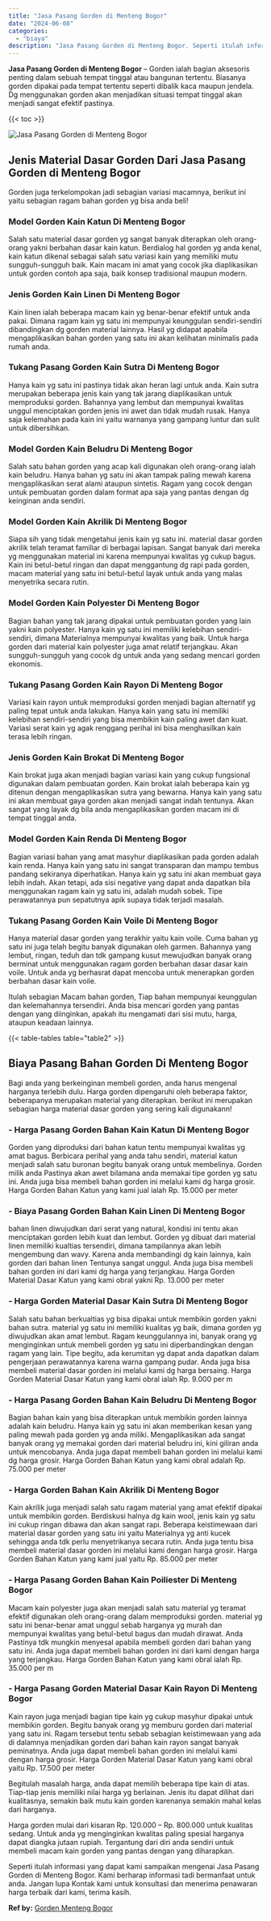```yaml
---
title: "Jasa Pasang Gorden di Menteng Bogor"
date: "2024-06-08"
categories: 
  - "biaya"
description: "Jasa Pasang Gorden di Menteng Bogor. Seperti itulah informasi yang dapat kami sampaikan mengenai Jasa Pasang Gorden di Menteng Bogor. Kami berharap informasi..."
---
```


**Jasa Pasang Gorden di Menteng Bogor** – Gorden ialah bagian aksesoris penting dalam sebuah tempat tinggal atau bangunan tertentu. Biasanya gorden dipakai pada tempat tertentu seperti dibalik kaca maupun jendela. Dg menggunakan gorden akan menjadikan situasi tempat tinggal akan menjadi sangat efektif pastinya.

{{< toc >}}

![Jasa Pasang Gorden di Menteng Bogor](/images/pasang-gorden-murah07.png)

## Jenis Material Dasar Gorden Dari Jasa Pasang Gorden di Menteng Bogor

Gorden juga terkelompokan jadi sebagian variasi macamnya, berikut ini yaitu sebagian ragam bahan gorden yg bisa anda beli!

### Model Gorden Kain Katun Di Menteng Bogor

Salah satu material dasar gorden yg sangat banyak diterapkan oleh orang-orang yakni berbahan dasar kain katun. Berdialog hal gorden yg anda kenal, kain katun dikenal sebagai salah satu variasi kain yang memiliki mutu sungguh-sungguh baik. Kain macam ini amat yang cocok jika diaplikasikan untuk gorden contoh apa saja, baik konsep tradisional maupun modern.

### Jenis Gorden Kain Linen Di Menteng Bogor

Kain linen ialah beberapa macam kain yg benar-benar efektif untuk anda pakai. Dimana ragam kain yg satu ini mempunyai keunggulan sendiri-sendiri dibandingkan dg gorden material lainnya. Hasil yg didapat apabila mengaplikasikan bahan gorden yang satu ini akan kelihatan minimalis pada rumah anda.

### Tukang Pasang Gorden Kain Sutra Di Menteng Bogor

Hanya kain yg satu ini pastinya tidak akan heran lagi untuk anda. Kain sutra merupakan beberapa jenis kain yang tak jarang diaplikasikan untuk memproduksi gorden. Bahannya yang lembut dan mempunyai kwalitas unggul menciptakan gorden jenis ini awet dan tidak mudah rusak. Hanya saja kelemahan pada kain ini yaitu warnanya yang gampang luntur dan sulit untuk dibersihkan.

### Model Gorden Kain Beludru Di Menteng Bogor

Salah satu bahan gorden yang acap kali digunakan oleh orang-orang ialah kain beludru. Hanya bahan yg satu ini akan tampak paling mewah karena mengaplikasikan serat alami ataupun sintetis. Ragam yang cocok dengan untuk pembuatan gorden dalam format apa saja yang pantas dengan dg keinginan anda sendiri.

### Model Gorden Kain Akrilik Di Menteng Bogor

Siapa sih yang tidak mengetahui jenis kain yg satu ini. material dasar gorden akrilik telah teramat familiar di berbagai lapisan. Sangat banyak dari mereka yg menggunakan material ini karena mempunyai kwalitas yg cukup bagus. Kain ini betul-betul ringan dan dapat menggantung dg rapi pada gorden, macam material yang satu ini betul-betul layak untuk anda yang malas menyetrika secara rutin.

### Model Gorden Kain Polyester Di Menteng Bogor

Bagian bahan yang tak jarang dipakai untuk pembuatan gorden yang lain yakni kain polyester. Hanya kain yg satu ini memiliki kelebihan sendiri-sendiri, dimana Materialnya mempunyai kwalitas yang baik. Untuk harga gorden dari material kain polyester juga amat relatif terjangkau. Akan sungguh-sungguh yang cocok dg untuk anda yang sedang mencari gorden ekonomis.

### Tukang Pasang Gorden Kain Rayon Di Menteng Bogor

Variasi kain rayon untuk memproduksi gorden menjadi bagian alternatif yg paling tepat untuk anda lakukan. Hanya kain yang satu ini memiliki kelebihan sendiri-sendiri yang bisa membikin kain paling awet dan kuat. Variasi serat kain yg agak renggang perihal ini bisa menghasilkan kain terasa lebih ringan.

### Jenis Gorden Kain Brokat Di Menteng Bogor

Kain brokat juga akan menjadi bagian variasi kain yang cukup fungsional digunakan dalam pembuatan gorden. Kain brokat ialah beberapa kain yg ditenun dengan mengaplikasikan sutra yang bewarna. Hanya kain yang satu ini akan membuat gaya gorden akan menjadi sangat indah tentunya. Akan sangat yang layak dg bila anda mengaplikasikan gorden macam ini di tempat tinggal anda.

### Model Gorden Kain Renda Di Menteng Bogor

Bagian variasi bahan yang amat masyhur diaplikasikan pada gorden adalah kain renda. Hanya kain yang satu ini sangat transparan dan mampu tembus pandang sekiranya diperhatikan. Hanya kain yg satu ini akan membuat gaya lebih indah. Akan tetapi, ada sisi negative yang dapat anda dapatkan bila menggunakan ragam kain yg satu ini, adalah mudah sobek. Tipe perawatannya pun sepatutnya apik supaya tidak terjadi masalah.

### Tukang Pasang Gorden Kain Voile Di Menteng Bogor

Hanya material dasar gorden yang terakhir yaitu kain voile. Cuma bahan yg satu ini juga telah begitu banyak digunakan oleh garmen. Bahannya yang lembut, ringan, teduh dan tdk gampang kusut mewujudkan banyak orang berminat untuk menggunakan ragam gorden berbahan dasar dasar kain voile. Untuk anda yg berhasrat dapat mencoba untuk menerapkan gorden berbahan dasar kain voile.

Itulah sebagian Macam bahan gorden, Tiap bahan mempunyai keunggulan dan kelemahannya tersendiri. Anda bisa mencari gorden yang pantas dengan yang diinginkan, apakah itu mengamati dari sisi mutu, harga, ataupun keadaan lainnya.

{{< table-tables table="table2" >}}

## Biaya Pasang Bahan Gorden Di Menteng Bogor

Bagi anda yang berkeinginan membeli gorden, anda harus mengenal harganya terlebih dulu. Harga gorden dipengaruhi oleh beberapa faktor, beberapanya merupakan material yang diterapkan. berikut ini merupakan sebagian harga material dasar gorden yang sering kali digunakann!

### \- Harga Pasang Gorden Bahan Kain Katun Di Menteng Bogor

Gorden yang diproduksi dari bahan katun tentu mempunyai kwalitas yg amat bagus. Berbicara perihal yang anda tahu sendiri, material katun menjadi salah satu buronan begitu banyak orang untuk membelinya. Gorden milik anda Pastinya akan awet bilamana anda memakai tipe gorden yg satu ini. Anda juga bisa membeli bahan gorden ini melalui kami dg harga grosir. Harga Gorden Bahan Katun yang kami jual ialah Rp. 15.000 per meter

### \- Biaya Pasang Gorden Bahan Kain Linen Di Menteng Bogor

bahan linen diwujudkan dari serat yang natural, kondisi ini tentu akan menciptakan gorden lebih kuat dan lembut. Gorden yg dibuat dari material linen memiliki kualtias tersendiri, dimana tampilannya akan lebih mengembung dan wavy. Karena anda membandingi dg kain lainnya, kain gorden dari bahan linen Tentunya sangat unggul. Anda juga bisa membeli bahan gorden ini dari kami dg harga yang terjangkau. Harga Gorden Material Dasar Katun yang kami obral yakni Rp. 13.000 per meter

### \- Harga Gorden Material Dasar Kain Sutra Di Menteng Bogor

Salah satu bahan berkualtias yg bisa dipakai untuk membikin gorden yakni bahan sutra. material yg satu ini memiliki kualitas yg baik, dimana gorden yg diwujudkan akan amat lembut. Ragam keunggulannya ini, banyak orang yg menginginkan untuk membeli gorden yg satu ini diperbandingkan dengan ragam yang lain. Tipe begitu, ada kerumitan yg dapat anda dapatkan dalam pengerjaan perawatannya karena warna gampang pudar. Anda juga bisa membeli material dasar gorden ini melalui kami dg harga bersaing. Harga Gorden Material Dasar Katun yang kami obral ialah Rp. 9.000 per m

### \- Harga Pasang Gorden Bahan Kain Beludru Di Menteng Bogor

Bagian bahan kain yang bisa diterapkan untuk membikin gorden lainnya adalah kain beludru. Hanya kain yg satu ini akan memberikan kesan yang paling mewah pada gorden yg anda miliki. Mengaplikasikan ada sangat banyak orang yg memakai gorden dari material beludru ini, kini giliran anda untuk mencobanya. Anda juga dapat membeli bahan gorden ini melalui kami dg harga grosir. Harga Gorden Bahan Katun yang kami obral adalah Rp. 75.000 per meter

### \- Harga Gorden Bahan Kain Akrilik Di Menteng Bogor

Kain akrilik juga menjadi salah satu ragam material yang amat efektif dipakai untuk membikin gorden. Berdiskusi halnya dg kain wool, jenis kain yg satu ini cukup ringan dibawa dan akan sangat rapi. Beberapa keistimewaan dari material dasar gorden yang satu ini yaitu Materialnya yg anti kucek sehingga anda tdk perlu menyetrikanya secara rutin. Anda juga tentu bisa membeli material dasar gorden ini melalui kami dengan harga grosir. Harga Gorden Bahan Katun yang kami jual yaitu Rp. 85.000 per meter

### \- Harga Pasang Gorden Bahan Kain Poiliester Di Menteng Bogor

Macam kain polyester juga akan menjadi salah satu material yg teramat efektif digunakan oleh orang-orang dalam memproduksi gorden. material yg satu ini benar-benar amat unggul sebab harganya yg murah dan mempunyai kwalitas yang betul-betul bagus dan mudah dirawat. Anda Pastinya tdk mungkin menyesal apabila membeli gorden dari bahan yang satu ini. Anda juga dapat membeli bahan gorden ini dari kami dengan harga yang terjangkau. Harga Gorden Bahan Katun yang kami obral ialah Rp. 35.000 per m

### \- Harga Pasang Gorden Material Dasar Kain Rayon Di Menteng Bogor

Kain rayon juga menjadi bagian tipe kain yg cukup masyhur dipakai untuk membikin gorden. Begitu banyak orang yg memburu gorden dari material yang satu ini. Ragam tersebut tentu sebab sebagian keistimewaan yang ada di dalamnya menjadikan gorden dari bahan kain rayon sangat banyak peminatnya. Anda juga dapat membeli bahan gorden ini melalui kami dengan harga grosir. Harga Gorden Material Dasar Katun yang kami obral yaitu Rp. 17.500 per meter

Begitulah masalah harga, anda dapat memilih beberapa tipe kain di atas. Tiap-tiap jenis memiliki nilai harga yg berlainan. Jenis itu dapat dilihat dari kualitasnya, semakin baik mutu kain gorden karenanya semakin mahal kelas dari harganya.

Harga gorden mulai dari kisaran Rp. 120.000 – Rp. 800.000 untuk kualitas sedang. Untuk anda yg menginginkan kwalitas paling spesial harganya dapat diangka jutaan rupiah. Tergantung dari diri anda sendiri untuk membeli macam kain gorden yang pantas dengan yang diharapkan.

Seperti itulah informasi yang dapat kami sampaikan mengenai Jasa Pasang Gorden di Menteng Bogor. Kami berharap informasi tadi bermanfaat untuk anda. Jangan lupa Kontak kami untuk konsultasi dan menerima penawaran harga terbaik dari kami, terima kasih.

**Ref by:**  [Gorden  Menteng Bogor](https://id.wikipedia.org/wiki/Gorden)

